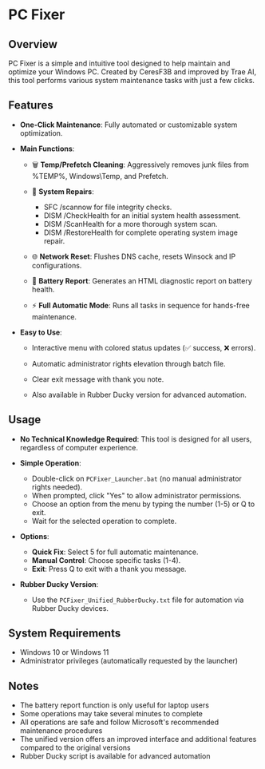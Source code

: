 # PC Fixer

## Overview
PC Fixer is a simple and intuitive tool designed to help maintain and optimize your Windows PC. Created by CeresF3B and improved by Trae AI, this tool performs various system maintenance tasks with just a few clicks.

## Features

- **One-Click Maintenance**: Fully automated or customizable system optimization.

- **Main Functions**:

    - 🗑️ **Temp/Prefetch Cleaning**: Aggressively removes junk files from %TEMP%, Windows\Temp, and Prefetch.

    - 🔧 **System Repairs**:
        - SFC /scannow for file integrity checks.
        - DISM /CheckHealth for an initial system health assessment.
        - DISM /ScanHealth for a more thorough system scan.
        - DISM /RestoreHealth for complete operating system image repair.

    - 🌐 **Network Reset**: Flushes DNS cache, resets Winsock and IP configurations.

    - 🔋 **Battery Report**: Generates an HTML diagnostic report on battery health.
    
    - ⚡ **Full Automatic Mode**: Runs all tasks in sequence for hands-free maintenance.

- **Easy to Use**:

    - Interactive menu with colored status updates (✅ success, ❌ errors).

    - Automatic administrator rights elevation through batch file.

    - Clear exit message with thank you note.
    
    - Also available in Rubber Ducky version for advanced automation.

## Usage

- **No Technical Knowledge Required**: This tool is designed for all users, regardless of computer experience.

- **Simple Operation**:
    - Double-click on `PCFixer_Launcher.bat` (no manual administrator rights needed).
    - When prompted, click "Yes" to allow administrator permissions.
    - Choose an option from the menu by typing the number (1-5) or Q to exit.
    - Wait for the selected operation to complete.

- **Options**:
    - **Quick Fix**: Select 5 for full automatic maintenance.
    - **Manual Control**: Choose specific tasks (1-4).
    - **Exit**: Press Q to exit with a thank you message.
    
- **Rubber Ducky Version**:
    - Use the `PCFixer_Unified_RubberDucky.txt` file for automation via Rubber Ducky devices.

## System Requirements
- Windows 10 or Windows 11
- Administrator privileges (automatically requested by the launcher)

## Notes
- The battery report function is only useful for laptop users
- Some operations may take several minutes to complete
- All operations are safe and follow Microsoft's recommended maintenance procedures
- The unified version offers an improved interface and additional features compared to the original versions
- Rubber Ducky script is available for advanced automation
